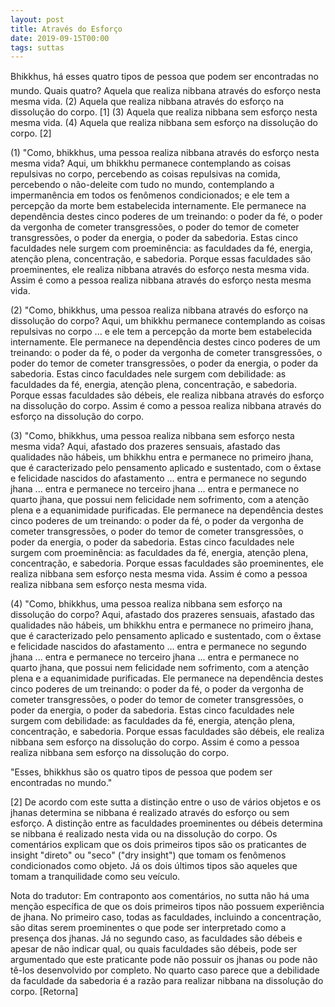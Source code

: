 ```yaml
---
layout: post
title: Através do Esforço
date: 2019-09-15T00:00
tags: suttas
---
```

Bhikkhus, há esses quatro tipos de pessoa que podem ser encontradas no mundo. Quais quatro? Aquela que realiza nibbana através do esforço nesta mesma vida. (2) Aquela que realiza nibbana através do esforço na dissolução do corpo. [1] (3) Aquela que realiza nibbana sem esforço nesta mesma vida. (4) Aquela que realiza nibbana sem esforço na dissolução do corpo. [2]

(1) "Como, bhikkhus, uma pessoa realiza nibbana através do esforço nesta mesma vida? Aqui, um bhikkhu permanece contemplando as coisas repulsivas no corpo, percebendo as coisas repulsivas na comida, percebendo o não-deleite com tudo no mundo, contemplando a impermanência em todos os fenômenos condicionados; e ele tem a percepção da morte bem estabelecida internamente. Ele permanece na dependência destes cinco poderes de um treinando: o poder da fé, o poder da vergonha de cometer transgressões, o poder do temor de cometer transgressões, o poder da energia, o poder da sabedoria. Estas cinco faculdades nele surgem com proeminência: as faculdades da fé, energia, atenção plena, concentração, e sabedoria. Porque essas faculdades são proeminentes, ele realiza nibbana através do esforço nesta mesma vida. Assim é como a pessoa realiza nibbana através do esforço nesta mesma vida.

(2) "Como, bhikkhus, uma pessoa realiza nibbana através do esforço na dissolução do corpo? Aqui, um bhikkhu permanece contemplando as coisas repulsivas no corpo ... e ele tem a percepção da morte bem estabelecida internamente. Ele permanece na dependência destes cinco poderes de um treinando: o poder da fé, o poder da vergonha de cometer transgressões, o poder do temor de cometer transgressões, o poder da energia, o poder da sabedoria. Estas cinco faculdades nele surgem com debilidade: as faculdades da fé, energia, atenção plena, concentração, e sabedoria. Porque essas faculdades são débeis, ele realiza nibbana através do esforço na dissolução do corpo. Assim é como a pessoa realiza nibbana através do esforço na dissolução do corpo.

(3) "Como, bhikkhus, uma pessoa realiza nibbana sem esforço nesta mesma vida? Aqui, afastado dos prazeres sensuais, afastado das qualidades não hábeis, um bhikkhu entra e permanece no primeiro jhana, que é caracterizado pelo pensamento aplicado e sustentado, com o êxtase e felicidade nascidos do afastamento ... entra e permanece no segundo jhana ... entra e permanece no terceiro jhana ... entra e permanece no quarto jhana, que possui nem felicidade nem sofrimento, com a atenção plena e a equanimidade purificadas. Ele permanece na dependência destes cinco poderes de um treinando: o poder da fé, o poder da vergonha de cometer transgressões, o poder do temor de cometer transgressões, o poder da energia, o poder da sabedoria. Estas cinco faculdades nele surgem com proeminência: as faculdades da fé, energia, atenção plena, concentração, e sabedoria. Porque essas faculdades são proeminentes, ele realiza nibbana sem esforço nesta mesma vida. Assim é como a pessoa realiza nibbana sem esforço nesta mesma vida.

(4) "Como, bhikkhus, uma pessoa realiza nibbana sem esforço na dissolução do corpo? Aqui, afastado dos prazeres sensuais, afastado das qualidades não hábeis, um bhikkhu entra e permanece no primeiro jhana, que é caracterizado pelo pensamento aplicado e sustentado, com o êxtase e felicidade nascidos do afastamento ... entra e permanece no segundo jhana ... entra e permanece no terceiro jhana ... entra e permanece no quarto jhana, que possui nem felicidade nem sofrimento, com a atenção plena e a equanimidade purificadas. Ele permanece na dependência destes cinco poderes de um treinando: o poder da fé, o poder da vergonha de cometer transgressões, o poder do temor de cometer transgressões, o poder da energia, o poder da sabedoria. Estas cinco faculdades nele surgem com debilidade: as faculdades da fé, energia, atenção plena, concentração, e sabedoria. Porque essas faculdades são débeis, ele realiza nibbana sem esforço na dissolução do corpo. Assim é como a pessoa realiza nibbana sem esforço na dissolução do corpo.

"Esses, bhikkhus são os quatro tipos de pessoa que podem ser encontradas no mundo."

[2] De acordo com este sutta a distinção entre o uso de vários objetos e os jhanas determina se nibbana é realizado através do esforço ou sem esforço. A distinção entre as faculdades proeminentes ou débeis determina se nibbana é realizado nesta vida ou na dissolução do corpo. Os comentários explicam que os dois primeiros tipos são os praticantes de insight "direto" ou "seco" ("dry insight") que tomam os fenômenos condicionados como objeto. Já os dois últimos tipos são aqueles que tomam a tranquilidade como seu veículo.

Nota do tradutor: Em contraponto aos comentários, no sutta não há uma menção específica de que os dois primeiros tipos não possuem experiência de jhana. No primeiro caso, todas as faculdades, incluindo a concentração, são ditas serem proeminentes o que pode ser interpretado como a presença dos jhanas. Já no segundo caso, as faculdades são débeis e apesar de não indicar qual, ou quais faculdades são débeis, pode ser argumentado que este praticante pode não possuir os jhanas ou pode não tê-los desenvolvido por completo. No quarto caso parece que a debilidade da faculdade da sabedoria é a razão para realizar nibbana na dissolução do corpo. [Retorna]


